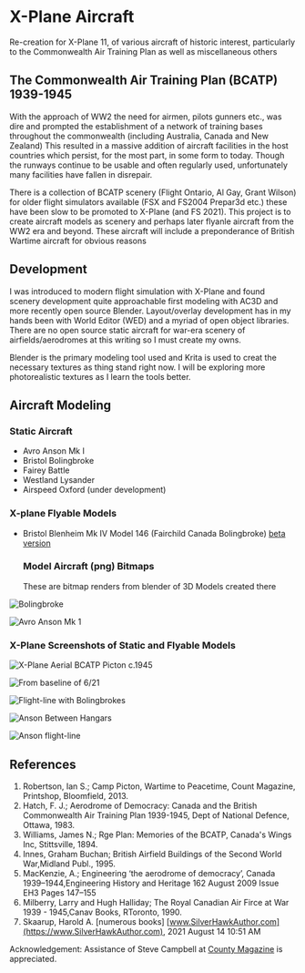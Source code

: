 # X-Plane Aircraft

Re-creation for X-Plane 11, of various aircraft of historic interest, particularly to the Commonwealth Air Training Plan as well as miscellaneous others

## The Commonwealth Air Training Plan (BCATP) 1939-1945

With the approach of WW2 the need for airmen, pilots gunners etc., was dire and prompted the establishment of a network of training bases throughout the commonwealth (including Australia, Canada and New Zealand) This resulted in a massive addition of aircraft facilities in the host countries which persist, for the most part, in some form to today. Though the runways continue to be usable and often regularly used, unfortunately many facilities have fallen in disrepair.

There is a collection of BCATP scenery (Flight Ontario, Al Gay, Grant Wilson) for older flight simulators available (FSX and FS2004 Prepar3d etc.) these have been slow to be promoted to X-Plane (and FS 2021).  This project is to create aircraft models as scenery and perhaps later flyanle aircraft from the WW2 era and beyond. These aircraft will include a preponderance of British Wartime aircraft for obvious reasons

## Development

I was introduced to modern flight simulation with X-Plane and found scenery development quite approachable first modeling with AC3D and more recently open source Blender. Layout/overlay development has in my hands been with World Editor (WED) and a myriad of open object libraries. There are no open source static aircraft for war-era scenery of airfields/aerodromes at this writing so I must create my owns.

Blender is the primary modeling tool used and Krita is used to creat the necessary textures as thing stand right now. I will be exploring more photorealistic textures as I learn the tools better.



## Aircraft Modeling

### Static Aircraft

- Avro Anson Mk I
- Bristol Bolingbroke
- Fairey Battle
- Westland Lysander
- Airspeed Oxford (under development)


### X-plane Flyable Models

- Bristol Blenheim Mk IV Model 146 (Fairchild Canada Bolingbroke) [beta version]()

  

  ### Model Aircraft (png) Bitmaps
  
  These are bitmap renders from blender of 3D Models created there

![Bolingbroke](https://github.com/medmatix/Aircraft3D_Modeling/blob/main/blender%20sources/Bolingbroke.png) 

![Avro Anson Mk 1](https://github.com/medmatix/Aircraft3D_Modeling/blob/main/images/AvroAnson.png)



   ###  X-Plane Screenshots of Static and Flyable Models

  ![X-Plane Aerial BCATP Picton c.1945](https://github.com/medmatix/Aircraft3D_Modeling/blob/main/images/Crane%20-%202021-07-31%205.07.10%20PM.png)

  ![From baseline of 6/21](https://github.com/medmatix/Aircraft3D_Modeling/blob/main/images/VSL%20C-47%20-%202021-08-04%2012.16.55.png)

  ![Flight-line with Bolingbrokes](https://github.com/medmatix/Aircraft3D_Modeling/blob/main/images/VSL%20C-47%20-%202021-08-04%2012.19.12.png)

  ![Anson Between Hangars](https://github.com/medmatix/Aircraft3D_Modeling/blob/main/images/AnsonBetweenHangars.png)

  ![Anson flight-line](https://github.com/medmatix/Aircraft3D_Modeling/blob/main/images/AnsonFlight-line.png)




## References

1.  Robertson, Ian S.; Camp Picton, Wartime to Peacetime, Count Magazine, Printshop, Bloomfield, 2013.
2.  Hatch, F. J.; Aerodrome of Democracy: Canada and the British Commonwealth Air Training Plan 1939-1945, Dept of National Defence, Ottawa, 1983.
3.  Williams, James N.; Rge Plan: Memories of the BCATP, Canada's Wings Inc, Stittsville, 1894.
4.  Innes, Graham Buchan; British Airfield Buildings of the Second World War,Midland Publ., 1995.
5.  MacKenzie, A.; Engineering ‘the aerodrome of democracy’, Canada 1939–1944,Engineering History and Heritage 162 August 2009 Issue EH3 Pages 147–155 
6.  Milberry, Larry and Hugh Halliday; The Royal Canadian Air Firce at War 1939 - 1945,Canav Books, RToronto, 1990.
7.  Skaarup, Harold A. [numerous books]   [www.SilverHawkAuthor.com](https://www.SilverHawkAuthor.com), 2021 August 14 10:51 AM

Acknowledgement: Assistance of Steve Campbell at [County Magazine](https://www.countymagazine.ca/) is appreciated.
